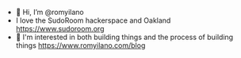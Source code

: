- 👋 Hi, I’m @romyilano
- I love the SudoRoom hackerspace and Oakland https://www.sudoroom.org
- 👀 I'm interested in both building things and the process of building things https://www.romyilano.com/blog

<!---
romyilano/romyilano is a ✨ special ✨ repository because its `README.md` (this file) appears on your GitHub profile.
You can click the Preview link to take a look at your changes.
--->
